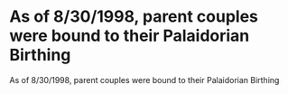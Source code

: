 # As of 8/30/1998, parent couples were bound to their Palaidorian Birthing

As of 8/30/1998, parent couples were bound to their Palaidorian Birthing